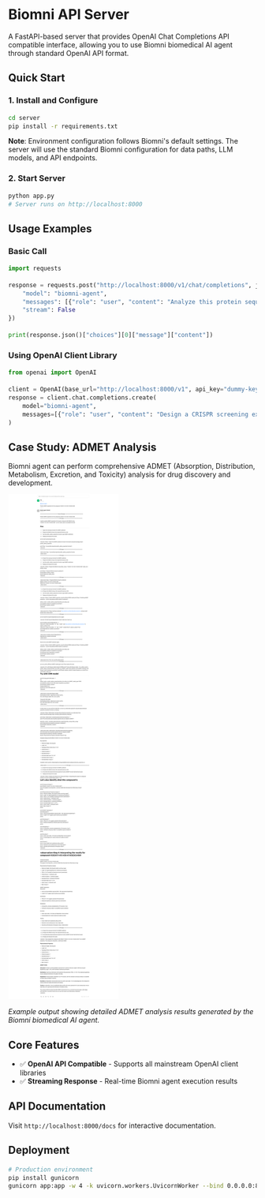 # Biomni API Server

A FastAPI-based server that provides OpenAI Chat Completions API compatible interface, allowing you to use Biomni biomedical AI agent through standard OpenAI API format.

## Quick Start

### 1. Install and Configure


```bash
cd server
pip install -r requirements.txt
```

**Note**: Environment configuration follows Biomni's default settings. The server will use the standard Biomni configuration for data paths, LLM models, and API endpoints.

### 2. Start Server

```bash
python app.py
# Server runs on http://localhost:8000
```

## Usage Examples

### Basic Call

```python
import requests

response = requests.post("http://localhost:8000/v1/chat/completions", json={
    "model": "biomni-agent",
    "messages": [{"role": "user", "content": "Analyze this protein sequence: MKTVRQERLKSIVRILERSKEPVSGAQLAEELSVSRQVIVQDIAYLRSLGYNIVATPRGYVLAGG"}],
    "stream": False
})

print(response.json()["choices"][0]["message"]["content"])
```

### Using OpenAI Client Library

```python
from openai import OpenAI

client = OpenAI(base_url="http://localhost:8000/v1", api_key="dummy-key")
response = client.chat.completions.create(
    model="biomni-agent",
    messages=[{"role": "user", "content": "Design a CRISPR screening experiment"}]
)
```

## Case Study: ADMET Analysis

Biomni agent can perform comprehensive ADMET (Absorption, Distribution, Metabolism, Excretion, and Toxicity) analysis for drug discovery and development.

![ADMET Analysis Example](ADMET_Analysis.png)

*Example output showing detailed ADMET analysis results generated by the Biomni biomedical AI agent.*

## Core Features

- ✅ **OpenAI API Compatible** - Supports all mainstream OpenAI client libraries
- ✅ **Streaming Response** - Real-time Biomni agent execution results



## API Documentation

Visit `http://localhost:8000/docs` for interactive documentation.

## Deployment

```bash
# Production environment
pip install gunicorn
gunicorn app:app -w 4 -k uvicorn.workers.UvicornWorker --bind 0.0.0.0:8000
```
